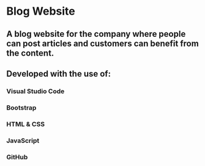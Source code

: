 # Blog Website

## A blog website for the company where people can post articles and customers can benefit from the content.

## Developed with the use of:
### Visual Studio Code
### Bootstrap
### HTML & CSS
### JavaScript
### GitHub